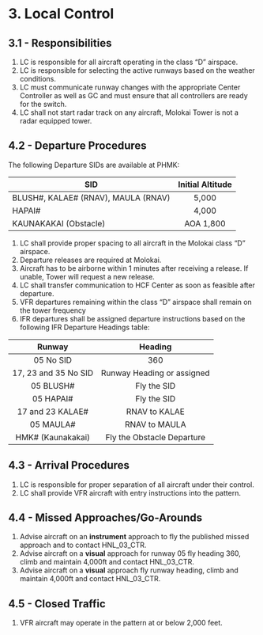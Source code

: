 # 3. Local Control

## 3.1 - Responsibilities

1. LC is responsible for all aircraft operating in the class “D” airspace.
2. LC is responsible for selecting the active runways based on the weather conditions.
3. LC must communicate runway changes with the appropriate Center Controller as well as GC and must ensure that all controllers are ready for the switch.
4. LC shall not start radar track on any aircraft, Molokai Tower is not a radar equipped tower.

## 4.2 - Departure Procedures

The following Departure SIDs are available at PHMK:

| SID | Initial Altitude |
|---|:---:|
| BLUSH#, KALAE# (RNAV), MAULA (RNAV) | 5,000 |
| HAPAI# | 4,000 |
| KAUNAKAKAI (Obstacle) | AOA 1,800 |

1. LC shall provide proper spacing to all aircraft in the Molokai class “D” airspace.
2. Departure releases are required at Molokai.
3. Aircraft has to be airborne within 1 minutes after receiving a release. If unable, Tower will request a new release.
4. LC shall transfer communication to HCF Center as soon as feasible after departure.
5. VFR departures remaining within the class “D” airspace shall remain on the tower frequency
6. IFR departures shall be assigned departure instructions based on the following IFR Departure Headings table:

| Runway | Heading |
|:---:|:---:|
| 05 No SID | 360 |
| 17, 23 and 35 No SID | Runway Heading or assigned |
| 05 BLUSH# | Fly the SID |
| 05 HAPAI# | Fly the SID |
| 17 and 23 KALAE# | RNAV to KALAE |
| 05 MAULA# | RNAV to MAULA |
| HMK# (Kaunakakai) | Fly the Obstacle Departure |

## 4.3 - Arrival Procedures

1. LC is responsible for proper separation of all aircraft under their control.
2. LC shall provide VFR aircraft with entry instructions into the pattern.

## 4.4 - Missed Approaches/Go-Arounds

1. Advise aircraft on an **instrument** approach to fly the published missed approach and to contact HNL_03_CTR.
2. Advise aircraft on a **visual** approach for runway 05 fly heading 360, climb and maintain 4,000ft and contact HNL_03_CTR.
3. Advise aircraft on a **visual** approach fly runway heading, climb and maintain 4,000ft and contact HNL_03_CTR.

## 4.5 - Closed Traffic

1. VFR aircraft may operate in the pattern at or below 2,000 feet.
